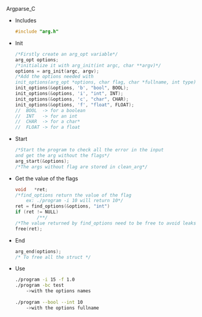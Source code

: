 Argparse_C

- Includes
    
    ```c
    #include "arg.h"
    ```
    
- Init
    
    ```c
    /*Firstly create an arg_opt variable*/
    arg_opt	options;
    /*initialize it with arg_init(int argc, char **argv)*/
    options = arg_init(argc, argv);
    /*Add the options needed with 
    init_options(arg_opt *options, char flag, char *fullname, int type)*/
    init_options(&options, 'b', "bool", BOOL);
    init_options(&options, 'i', "int", INT);
    init_options(&options, 'c', "char", CHAR);
    init_options(&options, 'f', "float", FLOAT);
    //  BOOL  -> for a boolean
    //  INT   -> for an int
    //  CHAR  -> for a char*
    //  FLOAT -> for a float 
    ```
    
- Start
    
    ```c
    /*Start the program to check all the error in the input
    and get the arg without the flags*/
    arg_start(&options);
    /*The args without flag are stored in clean_arg*/
    ```
    
- Get the value of the flags
    
    ```c
    void   *ret;
    /*find_options return the value of the flag
    	ex: ./program -i 10 will return 10*/
    ret = find_options(&options, "int")
    if (ret != NULL)
    		/**/
    /*The value returned by find_options need to be free to avoid leaks*/
    free(ret);
    ```
    
- End
    
    ```c
    arg_end(options);
    /* To free all the struct */
    ```

- Use
    
    ```bash
    ./program -i 15 -f 1.0
    ./program -bc test
    	->with the options names
    	
    ./program --bool --int 10
    	->with the options fullname
    
    ```
